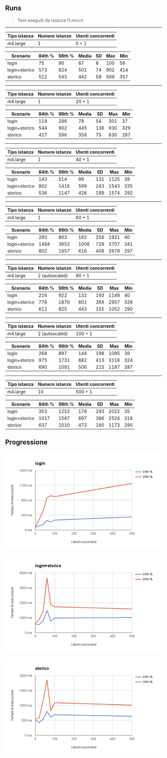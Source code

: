## Runs

> Test eseguiti da istanza t1.micro

---

| Tipo istanza | Numero istanze | Utenti concorrenti |
| ------------ | -------------- | ------------------ |
| m4.large     | 1              | 0 + 1              |

| Scenario      | 84th % | 98th % | Media | SD   | Max  | Min  |
| --------      | ------ | ------ | ----- | ---- | ---  | ---  |
| login         | 75     | 90     | 67    | 8    | 100  | 56   |
| login+storico | 573    | 624    | 501   | 74   | 902  | 414  |
| storico       | 512    | 543    | 442   | 59   | 569  | 357  |

---

| Tipo istanza | Numero istanze | Utenti concorrenti |
| ------------ | -------------- | ------------------ |
| m4.large     | 1              | 20 + 1             |

| Scenario      | 84th % | 98th % | Media | SD   | Max  | Min  |
| --------      | ------ | ------ | ----- | ---- | ---  | ---  |
| login         | 119    | 286    | 78    | 54   | 301  | 37   |
| login+storico | 544    | 902    | 445   | 136  | 930  | 329  |
| storico       | 427    | 596    | 356   | 75   | 630  | 287  |

---

| Tipo istanza | Numero istanze | Utenti concorrenti |
| ------------ | -------------- | ------------------ |
| m4.large     | 1              | 40 + 1             |

| Scenario      | 84th % | 98th % | Media | SD   | Max  | Min  |
| --------      | ------ | ------ | ----- | ---- | ---  | ---  |
| login         | 143    | 514    | 99    | 131  | 1125 | 39   |
| login+storico | 802    | 1416   | 599   | 243  | 1543 | 335  |
| storico       | 536    | 1147   | 426   | 189  | 1574 | 292  |

---

| Tipo istanza | Numero istanze | Utenti concorrenti |
| ------------ | -------------- | ------------------ |
| m4.large     | 1              | 60 + 1             |

| Scenario      | 84th % | 98th % | Media | SD   | Max  | Min  |
| --------      | ------ | ------ | ----- | ---- | ---  | ---  |
| login         | 260    | 863    | 162   | 256  | 1921 | 40   |
| login+storico | 1484   | 3652   | 1006  | 729  | 3707 | 341  |
| storico       | 802    | 1857   | 616   | 408  | 2679 | 297  |

---

| Tipo istanza | Numero istanze | Utenti concorrenti |
| ------------ | -------------- | ------------------ |
| m4.large     | 2 (autoscaled) | 80 + 1             |

| Scenario      | 84th % | 98th % | Media | SD   | Max  | Min  |
| --------      | ------ | ------ | ----- | ---- | ---  | ---  |
| login         | 216    | 922    | 132   | 193  | 1148 | 40   |
| login+storico | 776    | 1870   | 601   | 369  | 2957 | 326  |
| storico       | 612    | 825    | 443   | 155  | 1052 | 290  |

---

| Tipo istanza | Numero istanze | Utenti concorrenti |
| ------------ | -------------- | ------------------ |
| m4.large     | 2 (autoscaled) | 100 + 1            |

| Scenario      | 84th % | 98th % | Media | SD   | Max  | Min  |
| --------      | ------ | ------ | ----- | ---- | ---  | ---  |
| login         | 268    | 897    | 144   | 198  | 1095 | 36   |
| login+storico | 975    | 1731   | 682   | 413  | 3116 | 324  |
| storico       | 690    | 1091   | 506   | 215  | 1187 | 287  |

---

| Tipo istanza | Numero istanze | Utenti concorrenti |
| ------------ | -------------- | ------------------ |
| m4.large     | 10             | 500 + 1            |

| Scenario      | 84th % | 98th % | Media | SD   | Max  | Min  |
| --------      | ------ | ------ | ----- | ---- | ---  | ---  |
| login         | 353    | 1252   | 178   | 293  | 2022 | 35   |
| login+storico | 1017   | 1587   | 697   | 366  | 2524 | 318  |
| storico       | 637    | 1010   | 473   | 180  | 1173 | 290  |

## Progressione

![login](./login.png)

![login+storico](./login+storico.png)

![storico](./storico.png)
